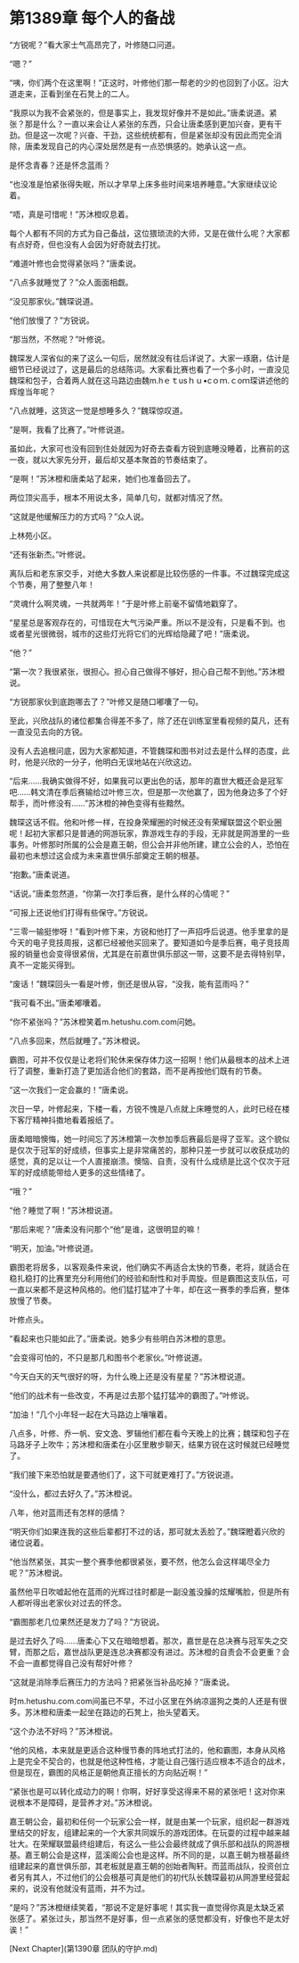 # 第1389章 每个人的备战

“方锐呢？”看大家士气高昂完了，叶修随口问道。

“嗯？”

“咦，你们两个在这里啊！”正这时，叶修他们那一帮老的少的也回到了小区。沿大道走来，正看到坐在石凳上的二人。

“我原以为我不会紧张的，但是事实上，我发现好像并不是如此。”唐柔说道。紧张？那是什么？一直以来会让人紧张的东西，只会让唐柔感到更加兴奋，更有干劲。但是这一次呢？兴奋、干劲，这些统统都有，但是紧张却没有因此而完全消除，唐柔发现自己的内心深处居然是有一点恐惧感的。她承认这一点。

是怀念青春？还是怀念蓝雨？

“也没准是怕紧张得失眠，所以才早早上床多些时间来培养睡意。”大家继续议论着。

“唔，真是可惜呢！”苏沐橙叹息着。

每个人都有不同的方式为自己备战，这位猥琐流的大师，又是在做什么呢？大家都有点好奇，但也没有人会因为好奇就去打扰。

“难道叶修也会觉得紧张吗？”唐柔说。

“八点多就睡觉了？”众人面面相觑。

“没见那家伙。”魏琛说道。

“他们放慢了？”方锐说。

“那当然，不然呢？”叶修说。

魏琛发人深省似的来了这么一句后，居然就没有往后详说了。大家一琢磨，估计是细节已经说过了，这是最后的总结陈词。大家看比赛也看了一个多小时，一直没见魏琛和包子，合着两人就在这马路边由魏m.hｅｔusｈｕ•cｏｍ.ｃoｍ琛讲述他的辉煌当年呢？

“八点就睡，这货这一觉是想睡多久？”魏琛惊叹道。

“是啊，我看了比赛了。”叶修说道。

虽如此，大家可也没有回到住处就因为好奇去查看方锐到底睡没睡着，比赛前的这一夜，就以大家先分开，最后却又基本聚首的节奏结束了。

“是啊！”苏沐橙和唐柔站了起来，她们也准备回去了。

两位顶尖高手，根本不用说太多，简单几句，就都对情况了然。

“这就是他缓解压力的方式吗？”众人说。

上林苑小区。

“还有张新杰。”叶修说。

离队后和老东家交手，对绝大多数人来说都是比较伤感的一件事。不过魏琛完成这个节奏，用了整整八年！

“灵魂什么啊灵魂，一共就两年！”于是叶修上前毫不留情地戳穿了。

“星星总是客观存在的，可惜现在大气污染严重。所以不是没有，只是看不到。也或者星光很微弱，城市的这些灯光将它们的光辉给隐藏了吧！”唐柔说。

“他？”

“第一次？我很紧张，很担心。担心自己做得不够好，担心自己帮不到他。”苏沐橙说。

“方锐那家伙到底跑哪去了？”叶修又是随口嘟囔了一句。

至此，兴欣战队的诸位都集合得差不多了，除了还在训练室里看视频的莫凡，还有一直没见去向的方锐。

没有人去追根问底，因为大家都知道，不管魏琛和图书对过去是什么样的态度，此时，他是兴欣的一分子，他明白无误地站在兴欣这边。

“后来……我确实做得不好，如果我可以更出色的话，那年的嘉世大概还会是冠军吧……韩文清在季后赛输给过叶修三次，但是那一次他赢了，因为他身边多了个好帮手，而叶修没有……”苏沐橙的神色变得有些黯然。

魏琛这话不假。他和叶修一样，在投身荣耀圈的时候还没有荣耀联盟这个职业圈呢！起初大家都只是普通的网游玩家，靠游戏生存的手段，无非就是网游里的一些事务。叶修那时所属的公会是嘉王朝，但公会并非他所建，建立公会的人，恐怕在最初也未想过这会成为未来嘉世俱乐部奠定王朝的根基。

“抱歉。”唐柔说道。

“话说。”唐柔忽然道，“你第一次打季后赛，是什么样的心情呢？”

“可报上还说他们打得有些保守。”方锐说。

“三零一输挺惨呀！”看到叶修下来，方锐和他打了一声招呼后说道。他手里拿的是今天的电子竞技周报，这都已经被他买回来了。要知道如今是季后赛，电子竞技周报的销量也会变得很紧俏，尤其是在前嘉世俱乐部这一带，这要不是去得特别早，真不一定能买得到。

“废话！”魏琛回头一看是叶修，倒还是很从容，“没我，能有蓝雨吗？”

“我可看不出。”唐柔嘟囔着。

“你不紧张吗？”苏沐橙笑着m.hetushu.com.com问她。

“八点多回来，然后就睡了。”苏沐橙说。

霸图，可并不仅仅是让老将们轮休来保存体力这一招啊！他们从最根本的战术上进行了调整，重新打造了更加适合他们的套路，而不是再按他们既有的节奏。

“这一次我们一定会赢的！”唐柔说。

次日一早，叶修起来，下楼一看，方锐不愧是八点就上床睡觉的人，此时已经在楼下客厅精神抖擞地看着报纸了。

唐柔暗暗懊悔，她一时间忘了苏沐橙第一次参加季后赛最后是得了亚军。这个貌似是仅次于冠军的好成绩，但事实上是非常痛苦的，那种只差一步就可以收获成功的感觉，真的足以让一个人直接崩溃。懊恼、自责，没有什么成绩是比这个仅次于冠军的好成绩能带给人更多的这些情绪了。

“哦？”

“他？睡觉了啊！”苏沐橙说道。

“那后来呢？”唐柔没有问那个“他”是谁，这很明显的嘛！

“明天，加油。”叶修说道。

霸图老将居多，以客观条件来说，他们确实不再适合太快的节奏，老将，就适合在稳扎稳打的比赛里充分利用他们的经验和耐性和对手周旋。但是霸图这支队伍，可一直以来都不是这种风格的。他们猛打猛冲了十年，却在这一赛季的季后赛，整体放慢了节奏。

叶修点头。

“看起来也只能如此了。”唐柔说。她多少有些明白苏沐橙的意思。

“会变得可怕的，不只是那几和图书个老家伙。”叶修说道。

“今天白天的天气很好的呀，为什么晚上还是没有星星？”苏沐橙说道。

“他们的战术有一些改变，不再是过去那个猛打猛冲的霸图了。”叶修说。

“加油！”几个小年轻一起在大马路边上嚷嚷着。

八点多，叶修、乔一帆、安文逸、罗辑他们都在看今天晚上的比赛；魏琛和包子在马路牙子上吹牛；苏沐橙和唐柔在小区里散步聊天，结果方锐在这时候就已经睡觉了。

“我们接下来恐怕就是要遇他们了，这下可就更难打了。”方锐说道。

“没什么，都过去好久了。”苏沐橙说。

八年，他对蓝雨还有怎样的感情？

“明天你们如果连我的这些后辈都打不过的话，那可就太丢脸了。”魏琛瞪着兴欣的诸位说着。

“他当然紧张，其实一整个赛季他都很紧张，要不然，他怎么会这样竭尽全力呢？”苏沐橙说。

虽然他平日吹嘘起他在蓝雨的光辉过往时都是一副没羞没臊的炫耀嘴脸，但是所有人都听得出老家伙对过去的怀念。

“霸图那老几位果然还是发力了吗？”方锐说。

是过去好久了吗……唐柔心下又在暗暗想着。那次，嘉世是在总决赛与冠军失之交臂，而那之后，嘉世战队更是连总决赛都没有进过。苏沐橙的自责会不会更重？会不会一直都觉得自己没有帮好叶修？

“这就是消除季后赛压力的方法吗？把紧张当补品吃掉？”唐柔说。

时m.hetushu.com.com间虽已不早，不过小区里在外纳凉遛狗之类的人还是有很多。苏沐橙和唐柔一起坐在路边的石凳上，抬头望着天。

“这个办法不好吗？”苏沐橙说。

“他的风格，本来就是更适合这种慢节奏的阵地式打法的，他和霸图，本身从风格上是完全不契合的，也就是他这种性格，才能让自己强行适应根本不适合的战术，但是现在，霸图的风格正是朝他真正擅长的方向贴近啊！”

“紧张也是可以转化成动力的啊！你啊，好好享受这得来不易的紧张吧！这对你来说根本不是障碍，是营养才对。”苏沐橙说。

嘉王朝公会，最初和任何一个玩家公会一样，就是由某一个玩家，组织起一群游戏里结交的好友，组建起来的一个大家共同娱乐的游戏团体。在玩耍的过程中越来越壮大。在荣耀联盟最终组建后，有这么一些公会最终就成了俱乐部和战队的网游根基。嘉王朝公会是这样，蓝溪阁公会也是这样。所不同的是，以嘉王朝为根基最终组建起来的嘉世俱乐部，其老板就是嘉王朝的创始者陶轩。而蓝雨战队，投资创立者另有其人，不过他们的公会根基可真是他们的初代队长魏琛最初从网游里经营起来的，说没有他就没有蓝雨，并不为过。

“是吗？”苏沐橙继续笑着，“那说不定是好事呢！其实我一直觉得你真是太缺乏紧张感了。紧张过头，那当然不是好事，但一点紧张的感觉都没有，好像也不是太好诶！”



[Next Chapter](第1390章 团队的守护.md)